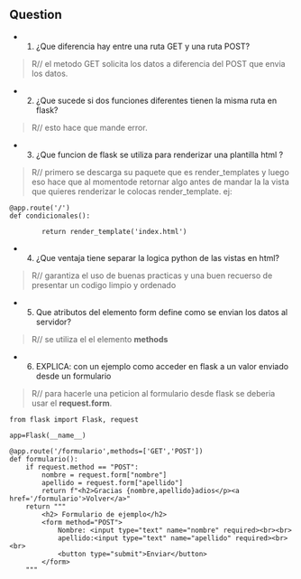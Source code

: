 ## Question

- 1. ¿Que diferencia hay entre una ruta GET y una ruta POST?

>R//  el metodo GET solicita los datos  a diferencia del POST que envia los datos.

- 2. ¿Que sucede si dos funciones diferentes tienen la misma ruta en flask?

>R//  esto hace que mande error. 


- 3. ¿Que funcion de flask se utiliza para renderizar una plantilla html ?

>R// primero se descarga su paquete que es render_templates y luego eso hace que al momentode retornar algo antes de mandar la la vista que quieres renderizar le colocas render_template. ej:

```
@app.route('/')    
def condicionales():
    
        return render_template('index.html')
```

- 4. ¿Que ventaja tiene separar la logica python de las vistas en html?
  
>R// garantiza el uso de buenas practicas  y una buen recuerso de presentar un codigo limpio y ordenado

- 5. Que atributos del elemento form define como se envian los datos al servidor? 

>R//  se utiliza el el elemento **methods**

- 6. EXPLICA: con un ejemplo como acceder en flask a un valor enviado desde un formulario

>R//  para hacerle una peticion al formulario desde flask se deberia usar el **request.form**.
```
from flask import Flask, request

app=Flask(__name__)

@app.route('/formulario',methods=['GET','POST'])
def formulario():
    if request.method == "POST":
        nombre = request.form["nombre"]
        apellido = request.form["apellido"]
        return f"<h2>Gracias {nombre,apellido}adios</p><a href='/formulario'>Volver</a>"
    return """
        <h2> Formulario de ejemplo</h2>
        <form method="POST">
            Nombre: <input type="text" name="nombre" required><br><br>
            apellido:<input type="text" name="apellido" required><br><br>
            <button type="submit">Enviar</button>
        </form>
    """
```
